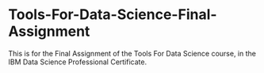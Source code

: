 # Tools-For-Data-Science-Final-Assignment
This is for the Final Assignment of the Tools For Data Science course, in the IBM Data Science Professional Certificate.
